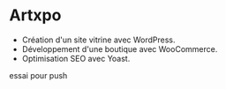 # Artxpo

- Création d'un site vitrine avec WordPress.
- Développement d'une boutique avec WooCommerce.
- Optimisation SEO avec Yoast.

essai pour push

